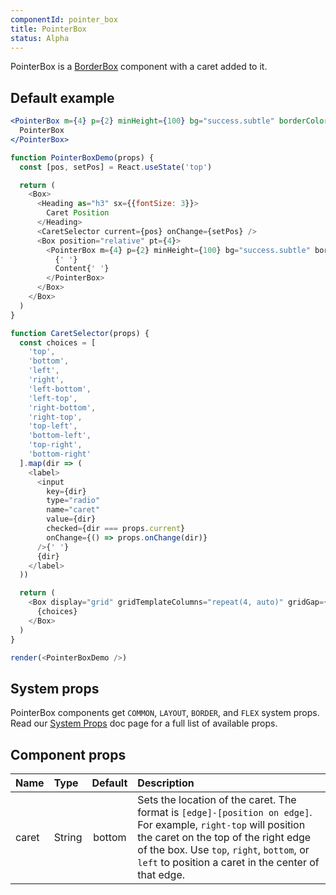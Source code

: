 ```yaml
---
componentId: pointer_box
title: PointerBox
status: Alpha
---
```


PointerBox is a [BorderBox](./BorderBox) component with a caret added to it.

## Default example

```jsx live
<PointerBox m={4} p={2} minHeight={100} bg="success.subtle" borderColor="success.emphasis">
  PointerBox
</PointerBox>
```

```javascript live noinline
function PointerBoxDemo(props) {
  const [pos, setPos] = React.useState('top')

  return (
    <Box>
      <Heading as="h3" sx={{fontSize: 3}}>
        Caret Position
      </Heading>
      <CaretSelector current={pos} onChange={setPos} />
      <Box position="relative" pt={4}>
        <PointerBox m={4} p={2} minHeight={100} bg="success.subtle" borderColor="success.emphasis" caret={pos}>
          {' '}
          Content{' '}
        </PointerBox>
      </Box>
    </Box>
  )
}

function CaretSelector(props) {
  const choices = [
    'top',
    'bottom',
    'left',
    'right',
    'left-bottom',
    'left-top',
    'right-bottom',
    'right-top',
    'top-left',
    'bottom-left',
    'top-right',
    'bottom-right'
  ].map(dir => (
    <label>
      <input
        key={dir}
        type="radio"
        name="caret"
        value={dir}
        checked={dir === props.current}
        onChange={() => props.onChange(dir)}
      />{' '}
      {dir}
    </label>
  ))

  return (
    <Box display="grid" gridTemplateColumns="repeat(4, auto)" gridGap={3} my={2}>
      {choices}
    </Box>
  )
}

render(<PointerBoxDemo />)
```

## System props

PointerBox components get `COMMON`, `LAYOUT`, `BORDER`, and `FLEX` system props. Read our [System Props](/system-props) doc page for a full list of available props.

## Component props

| Name  | Type   | Default | Description                                                                                                                                                                                                                                                  |
| :---- | :----- | :-----: | :----------------------------------------------------------------------------------------------------------------------------------------------------------------------------------------------------------------------------------------------------------- |
| caret | String | bottom  | Sets the location of the caret. The format is `[edge]-[position on edge]`. For example, `right-top` will position the caret on the top of the right edge of the box. Use `top`, `right`, `bottom`, or `left` to position a caret in the center of that edge. |
